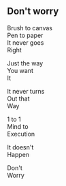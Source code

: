 ## Don't worry
Brush to canvas  
Pen to paper  
It never goes  
Right

Just the way  
You want  
It

It never turns  
Out that  
Way

1 to 1  
Mind to  
Execution

It doesn't  
Happen

Don't  
Worry